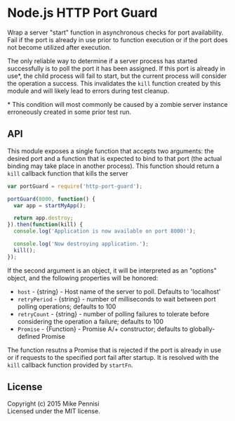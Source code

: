 # Node.js HTTP Port Guard

Wrap a server "start" function in asynchronous checks for port availability.
Fail if the port is already in use prior to function execution or if the port
does not become utilized after execution.

The only reliable way to determine if a server process has started successfully
is to poll the port it has been assigned. If this port is already in use\*, the
child process will fail to start, but the current process will consider the
operation a success. This invalidates the `kill` function created by this
module and will likely lead to errors during test cleanup.

\* This condition will most commonly be caused by a zombie server instance
   erroneously created in some prior test run.

## API

This module exposes a single function that accepts two arguments: the desired
port and a function that is expected to bind to that port (the actual binding
may take place in another process). This function should return a `kill`
callback function that kills the server

```js
var portGuard = require('http-port-guard');

portGuard(8000, function() {
  var app = startMyApp();

  return app.destroy;
}).then(function(kill) {
  console.log('Application is now available on port 8000!');

  console.log('Now destroying application.');
  kill();
});
```

If the second argument is an object, it will be interpreted as an "options"
object, and the following properties will be honored:

- `host` - {string} - Host name of the server to poll. Defaults to 'localhost'
- `retryPeriod` - {string} - number of milliseconds to wait between port polling
  operations; defaults to 100
- `retryCount` - {string} - number of polling failures to tolerate before
  considering the operation a failure; defaults to 100
- `Promise` - {Function} - Promise A/+ constructor; defaults to
  globally-defined Promise

The function resutns a Promise that is rejected if the port is already in use
or if requests to the specified port fail after startup. It is resolved with
the `kill` callback function provided by `startFn`.

## License

Copyright (c) 2015 Mike Pennisi  
Licensed under the MIT license.

